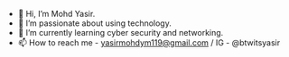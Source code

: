 - 👋 Hi, I’m Mohd Yasir.
- 👀 I’m passionate about using technology.
- 🌱 I’m currently learning cyber security and networking.
- 📫 How to reach me - yasirmohdym119@gmail.com / IG - @btwitsyasir
<!---
MohdYasir07/MohdYasir07 is a ✨ special ✨ repository because its `README.md` (this file) appears on your GitHub profile.
You can click the Preview link to take a look at your changes.
--->
